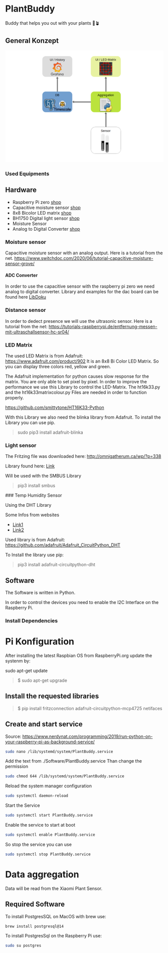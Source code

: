 # PlantBuddy

Buddy that helps you out with your plants 🌱🪴

## General Konzept

![GeneralKonzept](./Documents/GeneralKonzept.png)

### Used Equipments



## Hardware

- Raspberry Pi zero [shop]()
- Capacitive moisture sensor [shop](https://www.reichelt.de/entwicklerboards-feuchtesensor-bodenfeuchte--debo-cap-sens-p223620.html?&nbc=1)
- 8x8 Bicolor LED matrix [shop](https://www.reichelt.de/entwicklerboards-zweifarbige-led-matrix-debo-led-matrix-p235472.html?&nbc=1)
- BH1750 Digital light sensor [shop](https://www.reichelt.de/entwicklerboards-digitaler-lichtsensor-bh1750-debo-bh-1750-p224217.html?&nbc=1)
- Moisture Sensor 
- Analog to Digital Converter [shop](https://shop.pimoroni.com/products/ads1015-adc-breakout?variant=27859155026003)

### Moisture sensor

Capacitive moisture sensor with an analog output.
Here is a tutorial from the net.
https://www.switchdoc.com/2020/06/tutorial-capacitive-moisture-sensor-grove/

#### ADC Converter

In order to use the capacitive sensor with the raspberry pi zero we need analog to digital converter.
Library and examples for the dac board can be found here [LibDoku](https://github.com/pimoroni/ads1015-python)

### Distance sensor

In order to dedect presence we will use the ultrasonic sensor.
Here is a tutorial from the net:
https://tutorials-raspberrypi.de/entfernung-messen-mit-ultraschallsensor-hc-sr04/



### LED Matrix

The used LED Matrix is from Adafruit: https://www.adafruit.com/product/902
It is an 8x8 Bi Color LED Matrix. So you can display three colors red, yellow and green.

The Adafruit implementation for python causes slow response for the matrix. You are only able to set pixel by pixel.
In order to improve the performance we use this Library to control the LED-Matrix. The ht16k33.py and the ht16k33matrixcolour.py Files are needed in order to function properly.

https://github.com/smittytone/HT16K33-Python

With this Library we also need the blinka library from Adafruit. To install the Library you can use pip.

> sudo pip3 install adafruit-blinka


### Light sensor

The Fritzing file was downloaded here:
http://omnigatherum.ca/wp/?p=338

Library found here: [Link](https://gist.github.com/oskar456/95c66d564c58361ecf9f)

Will be used with the SMBUS Library

> pip3 install smbus

### Temp Humidity Sensor

Using the DHT Library

Some Infos from websites
- [Link1](https://www.pi-shop.ch/temperatur-und-feuchtigkeitssensor)
- [Link2](https://learn.adafruit.com/dht/using-a-dhtxx-sensor)

Used library is from Adafruit: https://github.com/adafruit/Adafruit_CircuitPython_DHT


To Install the library use pip:

> pip3 install adafruit-circuitpython-dht

## Software

The Software is written in Python. 

In order to control the devices you need to enable the I2C Interface on the Raspberry Pi.

### Install Dependencies





# Pi Konfiguration

After installing the latest Raspbian OS from RaspberryPi.org update the systenm by:

sudo apt-get update
> 
>$ sudo apt-get upgrade

## Install the requested libraries

>$ pip install fritzconnection adafruit-circuitpython-mcp4725 netifaces


## Create and start service

Source: https://www.nerdynat.com/programming/2019/run-python-on-your-raspberry-pi-as-background-service/

```sh
sudo nano /lib/systemd/system/PlantBuddy.service
```

Add the text from ./Software/PlantBuddy.service
Than change the permission

```sh
sudo chmod 644 /lib/systemd/system/PlantBuddy.service
```

Reload the system manager configuration

```sh
sudo systemctl daemon-reload
```

Start the Service

```sh
sudo systemctl start PlantBuddy.service
```


Enable the service to start at boot 

```sh
sudo systemctl enable PlantBuddy.service
```

So stop the service you can use

```sh
sudo systemctl stop PlantBuddy.service
```


# Data aggregation

Data will be read from the Xiaomi Plant Sensor.

## Required Software

To install PostgresSQL on MacOS with brew use:

```sh
brew install postgresql@14
```

To install PostgresSql on the Raspberry Pi use:

```sh
sudo su postgres
```